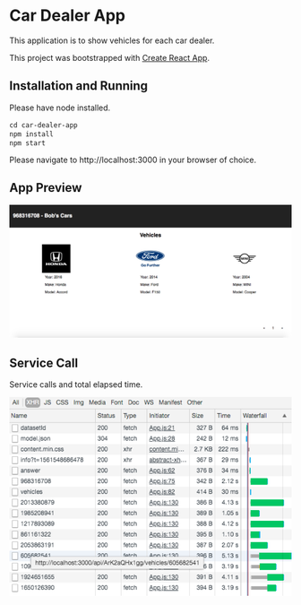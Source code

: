 # Car Dealer App

This application is to show vehicles for each car dealer.

This project was bootstrapped with [Create React App](https://github.com/facebookincubator/create-react-app).

## Installation and Running

Please have node installed.

```shell
cd car-dealer-app
npm install
npm start
```

Please navigate to http://localhost:3000 in your browser of choice.

## App Preview

![Landing Page](/app-preview.png)

## Service Call

Service calls and total elapsed time.

![Service Calls](/service-call.png)